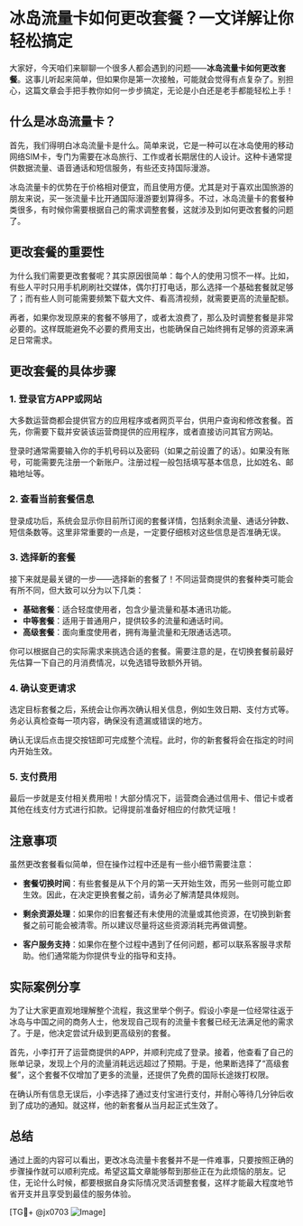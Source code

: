 # 冰岛流量卡如何更改套餐？一文详解让你轻松搞定

大家好，今天咱们来聊聊一个很多人都会遇到的问题——**冰岛流量卡如何更改套餐**。这事儿听起来简单，但如果你是第一次接触，可能就会觉得有点复杂了。别担心，这篇文章会手把手教你如何一步步搞定，无论是小白还是老手都能轻松上手！

## 什么是冰岛流量卡？

首先，我们得明白冰岛流量卡是什么。简单来说，它是一种可以在冰岛使用的移动网络SIM卡，专门为需要在冰岛旅行、工作或者长期居住的人设计。这种卡通常提供数据流量、语音通话和短信服务，有些还支持国际漫游。

冰岛流量卡的优势在于价格相对便宜，而且使用方便。尤其是对于喜欢出国旅游的朋友来说，买一张流量卡比开通国际漫游要划算得多。不过，冰岛流量卡的套餐种类很多，有时候你需要根据自己的需求调整套餐，这就涉及到如何更改套餐的问题了。

## 更改套餐的重要性

为什么我们需要更改套餐呢？其实原因很简单：每个人的使用习惯不一样。比如，有些人平时只用手机刷刷社交媒体，偶尔打打电话，那么选择一个基础套餐就足够了；而有些人则可能需要频繁下载大文件、看高清视频，就需要更高的流量配额。

再者，如果你发现原来的套餐不够用了，或者太浪费了，那么及时调整套餐是非常必要的。这样既能避免不必要的费用支出，也能确保自己始终拥有足够的资源来满足日常需求。

## 更改套餐的具体步骤

### 1. 登录官方APP或网站

大多数运营商都会提供官方的应用程序或者网页平台，供用户查询和修改套餐。首先，你需要下载并安装该运营商提供的应用程序，或者直接访问其官方网站。

登录时通常需要输入你的手机号码以及密码（如果之前设置了的话）。如果没有账号，可能需要先注册一个新账户。注册过程一般包括填写基本信息，比如姓名、邮箱地址等。

### 2. 查看当前套餐信息

登录成功后，系统会显示你目前所订阅的套餐详情，包括剩余流量、通话分钟数、短信条数等。这里非常重要的一点是，一定要仔细核对这些信息是否准确无误。

### 3. 选择新的套餐

接下来就是最关键的一步——选择新的套餐了！不同运营商提供的套餐种类可能会有所不同，但大致可以分为以下几类：

- **基础套餐**：适合轻度使用者，包含少量流量和基本通讯功能。
- **中等套餐**：适用于普通用户，提供较多的流量和通话时间。
- **高级套餐**：面向重度使用者，拥有海量流量和无限通话选项。

你可以根据自己的实际需求来挑选合适的套餐。需要注意的是，在切换套餐前最好先估算一下自己的月消费情况，以免选错导致额外开销。

### 4. 确认变更请求

选定目标套餐之后，系统会让你再次确认相关信息，例如生效日期、支付方式等。务必认真检查每一项内容，确保没有遗漏或错误的地方。

确认无误后点击提交按钮即可完成整个流程。此时，你的新套餐将会在指定的时间内开始生效。

### 5. 支付费用

最后一步就是支付相关费用啦！大部分情况下，运营商会通过信用卡、借记卡或者其他在线支付方式进行扣款。记得提前准备好相应的付款凭证哦！

## 注意事项

虽然更改套餐看似简单，但在操作过程中还是有一些小细节需要注意：

- **套餐切换时间**：有些套餐是从下个月的第一天开始生效，而另一些则可能立即生效。因此，在决定更换套餐之前，请务必了解清楚具体规则。
  
- **剩余资源处理**：如果你的旧套餐还有未使用的流量或其他资源，在切换到新套餐之前可能会被清零。所以建议尽量将这些资源消耗完再做调整。

- **客户服务支持**：如果你在整个过程中遇到了任何问题，都可以联系客服寻求帮助。他们通常能为你提供专业的指导和支持。

## 实际案例分享

为了让大家更直观地理解整个流程，我这里举个例子。假设小李是一位经常往返于冰岛与中国之间的商务人士，他发现自己现有的流量卡套餐已经无法满足他的需求了。于是，他决定尝试升级到更高级别的套餐。

首先，小李打开了运营商提供的APP，并顺利完成了登录。接着，他查看了自己的账单记录，发现上个月的流量消耗远远超过了预期。于是，他果断选择了“高级套餐”，这个套餐不仅增加了更多的流量，还提供了免费的国际长途拨打权限。

在确认所有信息无误后，小李选择了通过支付宝进行支付，并耐心等待几分钟后收到了成功的通知。就这样，他的新套餐从当月起正式生效了。

## 总结

通过上面的内容可以看出，更改冰岛流量卡套餐并不是一件难事，只要按照正确的步骤操作就可以顺利完成。希望这篇文章能够帮到那些正在为此烦恼的朋友。记住，无论什么时候，都要根据自身实际情况灵活调整套餐，这样才能最大程度地节省开支并且享受到最佳的服务体验。

[TG💪+ @jx0703 ![Image](https://github.com/user-attachments/assets/dbca1d08-cadb-493c-b0ec-ad6f7a83f270)]